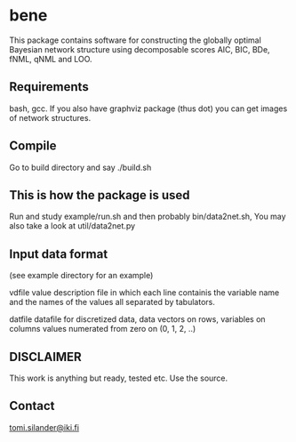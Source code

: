# bene

This package contains software for constructing  the globally optimal
Bayesian network structure using decomposable scores AIC, BIC, BDe,
fNML, qNML and LOO. 

## Requirements

bash, gcc.
If you also have graphviz package (thus dot) you can get images of network
structures.

## Compile

Go to build directory and say ./build.sh


## This is how the package is used

Run and study example/run.sh and then probably bin/data2net.sh,
You may also take a look at util/data2net.py


## Input data format

(see example directory for an example)

vdfile
    value description file in which each line containis the variable name 
    and the names of the values all separated by tabulators.

datfile
    datafile for discretized data, data vectors on rows,  variables on columns
    values numerated from zero on (0, 1, 2, ..)


## DISCLAIMER

This work is anything but ready, tested etc. Use the source.

## Contact

tomi.silander@iki.fi
